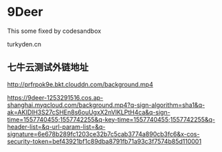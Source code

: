 # 9Deer

This some fixed by codesandbox

turkyden.cn

## 七牛云测试外链地址

http://prfrpok9e.bkt.clouddn.com/background.mp4


https://9deer-1253291516.cos.ap-shanghai.myqcloud.com/background.mp4?q-sign-algorithm=sha1&q-ak=AKIDlH3S27cSHEn8s6ouUgxX2nVlKLPtH4ca&q-sign-time=1557740455;1557742255&q-key-time=1557740455;1557742255&q-header-list=&q-url-param-list=&q-signature=6e678b289fc1203ce32b7c5cab3774a890cb3fc6&x-cos-security-token=bef43921bf1c89dba8791fb71a93c3f7574b85d110001